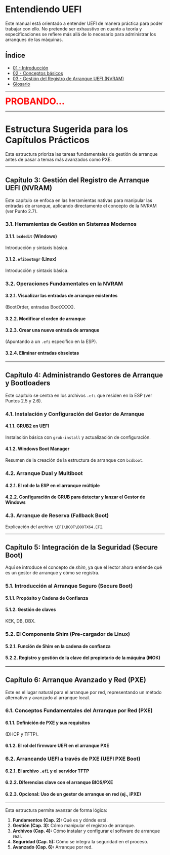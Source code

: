 # Entendiendo UEFI

Este manual está orientado a entender UEFI de manera práctica para poder trabajar con ello. No pretende ser exhaustivo
en cuanto a teoría y especificaciones se refiere más allá de lo necesario para administrar los arranques de las
máquinas.

## Índice
- [01 - Introducción](01-introduccion.md)
- [02 - Conceptos básicos](02-conceptos_basicos.md)
- [03 - Gestión del Registro de Arranque UEFI (NVRAM)](03-gestion_nvram.md)
- [Glosario](99-glosario.md)

---

<span style="color: red; font-weight: bolder; font-size: 2em">PROBANDO...</span>

---

# Estructura Sugerida para los Capítulos Prácticos

Esta estructura prioriza las tareas fundamentales de gestión de arranque antes de pasar a temas más avanzados como PXE.

---

## Capítulo 3: Gestión del Registro de Arranque UEFI (NVRAM)

Este capítulo se enfoca en las herramientas nativas para manipular las entradas de arranque, aplicando directamente el concepto de la NVRAM (ver Punto 2.7).

### 3.1. Herramientas de Gestión en Sistemas Modernos

#### 3.1.1. `bcdedit` (Windows)  
Introducción y sintaxis básica.

#### 3.1.2. `efibootmgr` (Linux)  
Introducción y sintaxis básica.

### 3.2. Operaciones Fundamentales en la NVRAM

#### 3.2.1. Visualizar las entradas de arranque existentes  
(BootOrder, entradas BootXXXX).

#### 3.2.2. Modificar el orden de arranque

#### 3.2.3. Crear una nueva entrada de arranque  
(Apuntando a un `.efi` específico en la ESP).

#### 3.2.4. Eliminar entradas obsoletas

---

## Capítulo 4: Administrando Gestores de Arranque y Bootloaders

Este capítulo se centra en los archivos `.efi` que residen en la ESP (ver Puntos 2.5 y 2.6).

### 4.1. Instalación y Configuración del Gestor de Arranque

#### 4.1.1. GRUB2 en UEFI  
Instalación básica con `grub-install` y actualización de configuración.

#### 4.1.2. Windows Boot Manager  
Resumen de la creación de la estructura de arranque con `bcdboot`.

### 4.2. Arranque Dual y Multiboot

#### 4.2.1. El rol de la ESP en el arranque múltiple

#### 4.2.2. Configuración de GRUB para detectar y lanzar el Gestor de Windows

### 4.3. Arranque de Reserva (Fallback Boot)  
Explicación del archivo `\EFI\BOOT\BOOTX64.EFI`.

---

## Capítulo 5: Integración de la Seguridad (Secure Boot)

Aquí se introduce el concepto de *shim*, ya que el lector ahora entiende qué es un gestor de arranque y cómo se registra.

### 5.1. Introducción al Arranque Seguro (Secure Boot)

#### 5.1.1. Propósito y Cadena de Confianza

#### 5.1.2. Gestión de claves  
KEK, DB, DBX.

### 5.2. El Componente Shim (Pre-cargador de Linux)

#### 5.2.1. Función de Shim en la cadena de confianza

#### 5.2.2. Registro y gestión de la clave del propietario de la máquina (MOK)

---

## Capítulo 6: Arranque Avanzado y Red (PXE)

Este es el lugar natural para el arranque por red, representando un método alternativo y avanzado al arranque local.

### 6.1. Conceptos Fundamentales del Arranque por Red (PXE)

#### 6.1.1. Definición de PXE y sus requisitos  
(DHCP y TFTP).

#### 6.1.2. El rol del firmware UEFI en el arranque PXE

### 6.2. Arrancando UEFI a través de PXE (UEFI PXE Boot)

#### 6.2.1. El archivo `.efi` y el servidor TFTP

#### 6.2.2. Diferencias clave con el arranque BIOS/PXE

#### 6.2.3. Opcional: Uso de un gestor de arranque en red (ej., iPXE)

---

Esta estructura permite avanzar de forma lógica:

1. **Fundamentos (Cap. 2):** Qué es y dónde está.  
2. **Gestión (Cap. 3):** Cómo manipular el registro de arranque.  
3. **Archivos (Cap. 4):** Cómo instalar y configurar el software de arranque real.  
4. **Seguridad (Cap. 5):** Cómo se integra la seguridad en el proceso.  
5. **Avanzado (Cap. 6):** Arranque por red.

<!--
Estructura Sugerida para los Capítulos Prácticos

Esta estructura prioriza las tareas fundamentales de gestión de arranque antes de pasar a temas más avanzados como PXE.

Capítulo 3: Gestión del Registro de Arranque UEFI (NVRAM)

Este capítulo se enfoca en las herramientas nativas para manipular las entradas de arranque, aplicando directamente el concepto de la NVRAM (Punto 2.7).

    3.1. Herramientas de Gestión en Sistemas Modernos

        3.1.1. bcdedit (Windows): Introducción y sintaxis básica.

        3.1.2. efibootmgr (Linux): Introducción y sintaxis básica.

    3.2. Operaciones Fundamentales en la NVRAM

        3.2.1. Visualizar las entradas de arranque existentes (BootOrder, entradas BootXXXX).

        3.2.2. Modificar el orden de arranque.

        3.2.3. Crear una nueva entrada de arranque (apuntando a un .efi específico en la ESP).

        3.2.4. Eliminar entradas obsoletas.

Capítulo 4: Administrando Gestores de Arranque y Bootloaders

Este capítulo se centra en los archivos .efi reales que residen en la ESP (Punto 2.5 y 2.6).

    4.1. Instalación y Configuración del Gestor de Arranque

        4.1.1. GRUB2 en UEFI: Instalación básica con grub-install y actualización de configuración.

        4.1.2. Windows Boot Manager: Resumen de la creación de la estructura de arranque con bcdboot.

    4.2. Arranque Dual y Multiboot

        4.2.1. El rol de la ESP en el arranque múltiple.

        4.2.2. Configuración de GRUB para detectar y lanzar el Gestor de Windows.

    4.3. El Arranque de Reserva (Fallback Boot): Explicación del archivo \EFI\BOOT\BOOTX64.EFI.

Capítulo 5: Integración de la Seguridad (Secure Boot)

Aquí introduces el concepto de shim que mencionamos, ya que el lector ahora entiende qué es un gestor de arranque y cómo se registra.

    5.1. Introducción al Arranque Seguro (Secure Boot)

        5.1.1. Propósito y Cadena de Confianza.

        5.1.2. Gestión de claves: KEK, DB, DBX.

    5.2. El Componente Shim (Pre-cargador de Linux)

        5.2.1. Función de Shim en la cadena de confianza.

        5.2.2. Registro y gestión de la clave del propietario de la máquina (MOK).

Capítulo 6: Arranque Avanzado y Red (PXE)

Este es el lugar natural para el arranque por red, ya que representa un método alternativo y avanzado al arranque local.

    6.1. Conceptos Fundamentales del Arranque por Red (PXE)

        6.1.1. Definición de PXE y sus requisitos (DHCP y TFTP).

        6.1.2. El rol del firmware UEFI en el arranque PXE.

    6.2. Arrancando UEFI a través de PXE (UEFI PXE Boot)

        6.2.1. El archivo .efi y el servidor TFTP.

        6.2.2. Diferencias clave con el arranque BIOS/PXE.

        6.2.3. Opcional: Uso de un gestor de arranque en red (ej., iPXE).

Esta estructura te permite avanzar lógicamente:

    Fundamentos (Cap. 2): Qué es y dónde está.

    Gestión (Cap. 3): Cómo manipular el registro de arranque.

    Archivos (Cap. 4): Cómo instalar y configurar el software de arranque real.

    Seguridad (Cap. 5): Cómo se integra la seguridad en el proceso.

    Avanzado (Cap. 6): El arranque por red.
-->